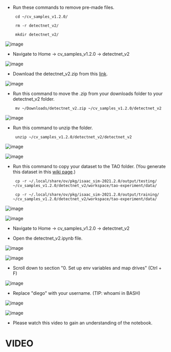 

 - Run these commands to remove pre-made files.

        cd ~/cv_samples_v1.2.0/ 
        
        rm -r detectnet_v2/ 

        mkdir detectnet_v2/

![image](https://user-images.githubusercontent.com/589439/143729065-f90e8ed0-07ac-4c77-8e4b-8d4c7fcffdef.png)

 - Navigate to Home -> cv_samples_v1.2.0 -> detectnet_v2

 ![image](https://user-images.githubusercontent.com/589439/143727464-598963b9-73c6-4b65-a617-5eecf454f4e9.png)

 - Download the detectnet_v2.zip from this <a href="https://github.com/pantelis-classes/omniverse-ai/raw/main/detectnet_v2.zip">link</a>.

![image](https://user-images.githubusercontent.com/589439/143727479-6828fc05-4672-4c60-8a21-f1fe6e97d0ea.png)

 - Run this command to move the .zip from your downloads folder to your detectnet_v2 folder.

        mv ~/Downloads/detectnet_v2.zip ~/cv_samples_v1.2.0/detectnet_v2

![image](https://user-images.githubusercontent.com/589439/143727509-2313c55c-bc6d-4451-91f1-f4424fac580a.png)

 - Run this command to unzip the folder.

        unzip ~/cv_samples_v1.2.0/detectnet_v2/detectnet_v2

![image](https://user-images.githubusercontent.com/589439/143729162-ad6f82c6-643e-4ec0-a082-75842c237053.png)

![image](https://user-images.githubusercontent.com/589439/143729154-00111bfe-534d-4403-bcab-92e3adf032ee.png)

 - Run this command to copy your dataset to the TAO folder. (You generate this dataset in this <a href="https://github.com/pantelis-classes/omniverse-ai/wiki/Synthetic-Data-Generation-(Python-API)#offline-training-with-tlt">wiki page</a>.)

        cp -r ~/.local/share/ov/pkg/isaac_sim-2021.2.0/output/testing/ ~/cv_samples_v1.2.0/detectnet_v2/workspace/tao-experiment/data/

        cp -r ~/.local/share/ov/pkg/isaac_sim-2021.2.0/output/training/ ~/cv_samples_v1.2.0/detectnet_v2/workspace/tao-experiment/data/

![image](https://user-images.githubusercontent.com/589439/143730111-33db8027-2c8e-41e8-98a6-9e5e45984fc5.png)

![image](https://user-images.githubusercontent.com/589439/143730115-59cf1d93-b27b-4902-a39b-522551733281.png)

 - Navigate to Home -> cv_samples_v1.2.0 -> detectnet_v2

 - Open the detectnet_v2.ipynb file.

![image](https://user-images.githubusercontent.com/589439/143729232-16e479b2-527e-4b0f-94b0-e43bd08cfba8.png)

![image](https://user-images.githubusercontent.com/589439/143729376-8e7db409-6651-4a55-90a7-8750d77d5838x.png)

 - Scroll down to section "0. Set up env variables and map drives" (Ctrl + F)

 ![image](https://user-images.githubusercontent.com/589439/143729413-dffdd2dc-d0cb-40aa-8b0f-fd567b2a527c.png)

 - Replace "diego" with your username. (TIP: whoami in BASH)

 ![image](https://user-images.githubusercontent.com/589439/143729441-e43fde75-76ed-489d-acef-56fea5ddf539.png)

 ![image](https://user-images.githubusercontent.com/589439/143729521-c7b0fc38-baf0-4701-9032-dba324497f5e.png)

 - Please watch this video to gain an understanding of the notebook.

 # VIDEO